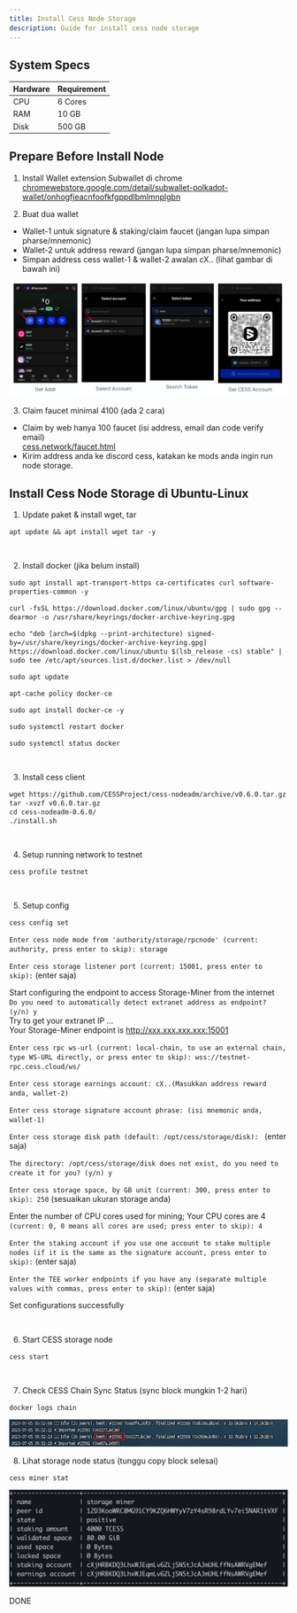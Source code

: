 ```yaml
---
title: Install Cess Node Storage
description: Guide for install cess node storage
---
```


## System Specs
| Hardware  |	Requirement |
|-----------|---------------|
| CPU	    | 6 Cores       |
| RAM	    | 10 GB          |
| Disk      | 500 GB        |

## Prepare Before Install Node
1. Install Wallet extension Subwallet di chrome  
   <a href="https://chromewebstore.google.com/detail/subwallet-polkadot-wallet/onhogfjeacnfoofkfgppdlbmlmnplgbn" target="_blank" rel="noopener noreferrer">chromewebstore.google.com/detail/subwallet-polkadot-wallet/onhogfjeacnfoofkfgppdlbmlmnplgbn</a>

2. Buat dua wallet
- Wallet-1 untuk signature & staking/claim faucet (jangan lupa simpan pharse/mnemonic)
- Wallet-2 untuk address reward (jangan lupa simpan pharse/mnemonic)
- Simpan address cess wallet-1 & wallet-2 awalan cX.. (lihat gambar di bawah ini)
<img src="/public/cess-1.png" alt="cess-1" />

3. Claim faucet minimal 4100 (ada 2 cara)  
- Claim by web hanya 100 faucet (isi address, email dan code verify email)  
  <a href="http://cess.network/faucet.html" target="_blank" rel="noopener noreferrer"> cess.network/faucet.html</a>
- Kirim address anda ke discord cess, katakan ke mods anda ingin run node storage.

## Install Cess Node Storage di Ubuntu-Linux

1. Update paket & install wget, tar

```
apt update && apt install wget tar -y
```
</br>

2. Install docker (jika belum install)

```
sudo apt install apt-transport-https ca-certificates curl software-properties-common -y
```

```
curl -fsSL https://download.docker.com/linux/ubuntu/gpg | sudo gpg --dearmor -o /usr/share/keyrings/docker-archive-keyring.gpg
```

```
echo "deb [arch=$(dpkg --print-architecture) signed-by=/usr/share/keyrings/docker-archive-keyring.gpg] https://download.docker.com/linux/ubuntu $(lsb_release -cs) stable" | sudo tee /etc/apt/sources.list.d/docker.list > /dev/null
```

```
sudo apt update
```

```
apt-cache policy docker-ce
```

```
sudo apt install docker-ce -y
```

```
sudo systemctl restart docker
```

```
sudo systemctl status docker
```

</br>

3. Install cess client

```
wget https://github.com/CESSProject/cess-nodeadm/archive/v0.6.0.tar.gz
tar -xvzf v0.6.0.tar.gz
cd cess-nodeadm-0.6.0/
./install.sh
```
</br>

4. Setup running network to testnet

```
cess profile testnet
```
</br>

5. Setup config

```
cess config set
```

`Enter cess node mode from 'authority/storage/rpcnode' (current: authority, press enter to skip): storage`  

`Enter cess storage listener port (current: 15001, press enter to skip):` (enter saja)  

 Start configuring the endpoint to access Storage-Miner from the internet  
  `Do you need to automatically detect extranet address as endpoint? (y/n) y`  
  Try to get your extranet IP ...  
  Your Storage-Miner endpoint is http://xxx.xxx.xxx.xxx:15001  

`Enter cess rpc ws-url (current: local-chain, to use an external chain, type WS-URL directly, or press enter to skip): wss://testnet-rpc.cess.cloud/ws/`

`Enter cess storage earnings account: cX..(Masukkan address reward anda, wallet-2)`

`Enter cess storage signature account phrase: (isi mnemonic anda, wallet-1)`

`Enter cess storage disk path (default: /opt/cess/storage/disk): ` (enter saja)

`The directory: /opt/cess/storage/disk does not exist, do you need to create it for you? (y/n) y`

`Enter cess storage space, by GB unit (current: 300, press enter to skip): 250` (sesuaikan ukuran storage anda)

Enter the number of CPU cores used for mining; Your CPU cores are 4  
  `(current: 0, 0 means all cores are used; press enter to skip): 4`

`Enter the staking account if you use one account to stake multiple nodes (if it is the same as the signature account, press enter to skip):` (enter saja)

`Enter the TEE worker endpoints if you have any (separate multiple values with commas, press enter to skip):` (enter saja)

Set configurations successfully

</br>

6. Start CESS storage node

```
cess start
```
</br>

7. Check CESS Chain Sync Status (sync block mungkin 1-2 hari)

```
docker logs chain
```
<img src="/public/cess-2.png" alt="cess-2" />
</br>

8. Lihat storage node status (tunggu copy block selesai)

```
cess miner stat
```
<img src="/public/cess-3.png" alt="cess-3" />

DONE

<head>
<!-- Google tag (gtag.js) -->
<script async src="https://www.googletagmanager.com/gtag/js?id=G-4WB2W24M31"></script>
<script>
  window.dataLayer = window.dataLayer || [];
  function gtag(){dataLayer.push(arguments);}
  gtag('js', new Date());
  gtag('config', 'G-4WB2W24M31');
</script>
</head>